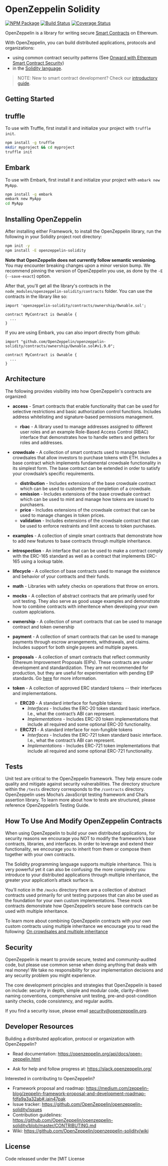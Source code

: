 # OpenZeppelin Solidity
[![NPM Package](https://img.shields.io/npm/v/openzeppelin-solidity.svg?style=flat-square)](https://www.npmjs.org/package/openzeppelin-solidity)
[![Build Status](https://img.shields.io/travis/OpenZeppelin/openzeppelin-solidity.svg?branch=master&style=flat-square)](https://travis-ci.org/OpenZeppelin/openzeppelin-solidity)
[![Coverage Status](https://img.shields.io/coveralls/github/OpenZeppelin/openzeppelin-solidity/master.svg?style=flat-square)](https://coveralls.io/github/OpenZeppelin/openzeppelin-solidity?branch=master)

OpenZeppelin is a library for writing secure [Smart Contracts](https://en.wikipedia.org/wiki/Smart_contract) on Ethereum.

With OpenZeppelin, you can build distributed applications, protocols and organizations:
- using common contract security patterns (See [Onward with Ethereum Smart Contract Security](https://medium.com/bitcorps-blog/onward-with-ethereum-smart-contract-security-97a827e47702#.y3kvdetbz))
- in the [Solidity language](https://solidity.readthedocs.io/en/develop/).

> NOTE: New to smart contract development? Check our [introductory guide](https://medium.com/zeppelin-blog/the-hitchhikers-guide-to-smart-contracts-in-ethereum-848f08001f05#.cox40d2ut).

## Getting Started



## truffle

To use with Truffle, first install it and initialize your project with `truffle init`.

```sh
npm install -g truffle
mkdir myproject && cd myproject
truffle init
```

## Embark

To use with Embark, first install it and initialize your project with `embark new MyApp`.

```sh
npm install -g embark
embark new MyApp
cd MyApp
```

## Installing OpenZeppelin

After installing either Framework, to install the OpenZeppelin library, run the following in your Solidity project root directory:

```sh
npm init -y
npm install -E openzeppelin-solidity
```

**Note that OpenZeppelin does not currently follow semantic versioning.** You may encounter breaking changes upon a minor version bump. We recommend pinning the version of OpenZeppelin you use, as done by the `-E` (`--save-exact`) option.

After that, you'll get all the library's contracts in the `node_modules/openzeppelin-solidity/contracts` folder. You can use the contracts in the library like so:

```solidity
import 'openzeppelin-solidity/contracts/ownership/Ownable.sol';

contract MyContract is Ownable {
  ...
}
```

If you are using Embark, you can also import directly from github:

```solidity
import "github.com/OpenZeppelin/openzeppelin-solidity/contracts/ownership/Ownable.sol#v1.9.0";

contract MyContract is Ownable {
  ...
}
```

## Architecture
The following provides visibility into how OpenZeppelin's contracts are organized:

- **access** - Smart contracts that enable functionality that can be used for selective restrictions and basic authorization control functions. Includes address whitelisting and signature-based permissions management.
	- **rbac** - A library used to manage addresses assigned to different user roles and an example Role-Based Access Control (RBAC) interface that demonstrates how to handle setters and getters for roles and addresses.
- **crowdsale** - A collection of smart contracts used to manage token crowdsales that allow investors to purchase tokens with ETH. Includes a base contract which implements fundamental crowdsale functionality in its simplest form. The base contract can be extended in order to satisfy your crowdsale’s specific requirements.
	- **distribution** - Includes extensions of the base crowdsale contract which can be used to customize the completion of a crowdsale.
	- **emission** - Includes extensions of the base crowdsale contract which can be used to mint and manage how tokens are issued to purchasers.
	- **price** - Includes extensions of the crowdsale contract that can be used to manage changes in token prices.
	- **validation**  - Includes extensions of the crowdsale contract that can be used to enforce restraints and limit access to token purchases.
- **examples** - A collection of simple smart contracts that demonstrate how to add new features to base contracts through multiple inheritance.
- **introspection**  - An interface that can be used to make a contract comply with the ERC-165 standard as well as a contract that implements ERC-165 using a lookup table.
- **lifecycle** - A collection of base contracts used to manage the existence and behavior of your contracts and their funds.
- **math** - Libraries with safety checks on operations that throw on errors.
- **mocks** - A collection of abstract contracts that are primarily used for unit testing. They also serve as good usage examples and demonstrate how to combine contracts with inheritence when developing your own custom applciations.
- **ownership** - A collection of smart contracts that can be used to manage contract and token ownership
- **payment** - A collection of smart contracts that can be used to manage payments through escrow arrangements, withdrawals, and claims. Includes support for both single payees and multiple payees.
- **proposals** - A collection of smart contracts that reflect community Ethereum Improvement Proposals (EIPs). These contracts are under development and standardization. They are not recommended for production, but they are useful for experimentation with pending EIP standards. Go [here](https://github.com/OpenZeppelin/openzeppelin-solidity/wiki/ERC-Process) for more information.

- **token** - A collection of approved ERC standard tokens -- their interfaces and implementations.
	- **ERC20** - A standard interface for fungible tokens:
		- *Interfaces* - Includes the ERC-20 token standard basic interface. I.e., what the contract’s ABI can represent.
		- *Implementations* - Includes ERC-20 token implementations that include all required and some optional ERC-20 functionality.
	- **ERC721** - A standard interface for non-fungible tokens 
		- *Interfaces* - Includes the ERC-721 token standard basic interface. I.e., what the contract’s ABI can represent.
		- *Implementations* - Includes ERC-721 token implementations that include all required and some optional ERC-721 functionality.

## Tests
Unit test are critical to the OpenZeppelin framework. They help ensure code quality and mitigate against security vulnerabilities. The directory structure within the `/tests` directory corresponds to the `/contracts` directory. OpenZeppelin uses Mocha’s JavaScript testing framework and Chai’s assertion library. To learn more about how to tests are structured, please reference OpenZeppelin’s Testing Guide.

## How To Use And Modify OpenZeppelin Contracts
When using OpenZeppelin to build your own distributed applications, for security reasons we encourage you NOT to modify the framework’s base contracts, libraries, and interfaces. In order to leverage and extend their functionality, we encourage you to inherit from them or compose them together with your own contracts.

The Solidity programming language supports multiple inheritance. This is very powerful yet it can also be confusing: the more complexity you introduce to your distributed applications through multiple inheritance, the greater your application’s attack surface is.

You’ll notice in the `/mocks` directory there are a collection of abstract contracts used primarily for unit testing purposes that can also be used as the foundation for your own custom implementations. These mock contracts demonstrate how OpenZeppelin’s secure base contracts can be used with multiple inheritance.

To learn more about combining OpenZeppelin contracts with your own custom contracts using multiple inheritance we encourage you to read the following: [On crowdsales and multiple inheritance](https://blog.zeppelin.solutions/on-crowdsales-and-multiple-inheritance-af90c694e35f)

## Security
OpenZeppelin is meant to provide secure, tested and community-audited code, but please use common sense when doing anything that deals with real money! We take no responsibility for your implementation decisions and any security problem you might experience.

The core development principles and strategies that OpenZeppelin is based on include: security in depth, simple and modular code, clarity-driven naming conventions, comprehensive unit testing, pre-and-post-condition sanity checks, code consistency, and regular audits.

If you find a security issue, please email [security@openzeppelin.org](mailto:security@openzeppelin.org).

## Developer Resources

Building a distributed application, protocol or organization with OpenZeppelin?

- Read documentation: https://openzeppelin.org/api/docs/open-zeppelin.html

- Ask for help and follow progress at: https://slack.openzeppelin.org/

Interested in contributing to OpenZeppelin?

- Framework proposal and roadmap: https://medium.com/zeppelin-blog/zeppelin-framework-proposal-and-development-roadmap-fdfa9a3a32ab#.iain47pak
- Issue tracker: https://github.com/OpenZeppelin/openzeppelin-solidity/issues
- Contribution guidelines: https://github.com/OpenZeppelin/openzeppelin-solidity/blob/master/CONTRIBUTING.md
- Wiki: https://github.com/OpenZeppelin/openzeppelin-solidity/wiki

## License
Code released under the [MIT License